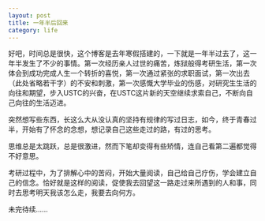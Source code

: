 ```yaml
---
layout: post
title: 一年半后回来
category: life
---
```


好吧，时间总是很快，这个博客是去年寒假搭建的，一下就是一年半过去了，这一年半发生了不少的事情。第一次经历亲人过世的痛苦，炼狱般得考研生活，第一次体会到成功完成人生一个转折的喜悦，第一次通过紧张的求职面试，第一次出去（此处省略若干字）的不安和刺激，第一次感慨大学毕业的伤感，对研究生生活的向往和期望，步入USTC的兴奋，在USTC这片新的天空继续求索自己，不断向自己向往的生活迈进。

突然想写些东西，长这么大从没认真的坚持有规律的写过日志，如今，终于青春过半，开始有了怀念的念想，想记录自己这些走过的路，有过的思考。

思维总是太跳跃，总是很激进，然而下笔却变得有些矫情，连自己看第二遍都觉得不好意思。

考研过程中，为了排解心中的苦闷，开始大量阅读，自己给自己疗伤，学会建立自己的信念。恰好就是这样的阅读，促使我去回望这一路走过来所遇到的人和事，同时去思考明天我该怎么走，我要去向何方。

未完待续......